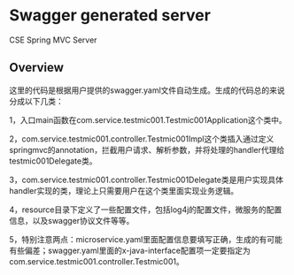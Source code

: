 # Swagger generated server

CSE Spring MVC Server


## Overview
这里的代码是根据用户提供的swagger.yaml文件自动生成。生成的代码总的来说分成以下几类：

1，入口main函数在com.service.testmic001.Testmic001Application这个类中。

2，com.service.testmic001.controller.Testmic001Impl这个类插入通过定义springmvc的annotation，拦截用户请求、解析参数，并将处理的handler代理给testmic001Delegate类。

3，com.service.testmic001.controller.Testmic001Delegate类是用户实现具体handler实现的类，理论上只需要用户在这个类里面实现业务逻辑。


4，resource目录下定义了一些配置文件，包括log4j的配置文件，微服务的配置信息，以及swagger协议文件等等。

5，特别注意两点：microservice.yaml里面配置信息要填写正确，生成的有可能有些偏差；swagger.yaml里面的x-java-interface配置项一定要指定为com.service.testmic001.controller.Testmic001。
